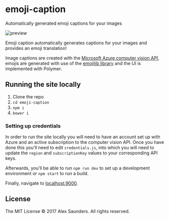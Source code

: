 # emoji-caption

Automatically generated emoji captions for your images

![preview](https://user-images.githubusercontent.com/22820481/34322658-77dc95b0-e825-11e7-8d49-8ae3ba03b84b.png)

Emoji caption automatically generates captions for your images and provides an emoji translation!

Image captions are created with the [Microsoft Azure computer vision API](https://azure.microsoft.com/en-gb/services/cognitive-services/computer-vision/), emojis are generated with use of the [emojilib library](https://github.com/muan/emojilib) and the UI is implemented with Polymer.

## Running the site locally

1. Clone the repo
2. `cd emoji-caption`
3. `npm i`
4. `bower i`

### Setting up credentials

In order to run the site locally you will need to have an account set up with Azure and an active subscription to the computer vision API. Once you have done this you'll need to edit `credentials.js`, into which you will need to update the `region` and `subscriptionKey` values to your corresponding API keys.

Afterwards, you'll be able to run `npm run dev` to set up a development environment or `npm start` to run a build.

Finally, navigate to [localhost:9000](https://localhost:5000).

## License

The MIT License © 2017 Alex Saunders. All rights reserved.